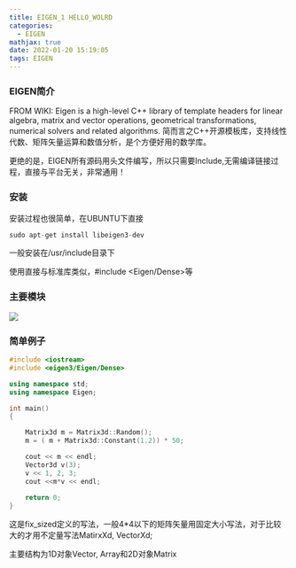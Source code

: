 ```yaml
---
title: EIGEN_1 HELLO_WOLRD
categories:
  - EIGEN
mathjax: true
date: 2022-01-20 15:19:05
tags: EIGEN
---
```


### EIGEN简介
FROM WIKI: Eigen is a high-level C++ library of template headers for linear algebra, matrix and vector operations, geometrical transformations, numerical solvers and related algorithms. 
简而言之C++开源模板库，支持线性代数、矩阵矢量运算和数值分析，是个方便好用的数学库。

更绝的是，EIGEN所有源码用头文件编写，所以只需要Include,无需编译链接过程，直接与平台无关，非常通用！

### 安装
安装过程也很简单，在UBUNTU下直接
``` cpp
sudo apt-get install libeigen3-dev
```
一般安装在/usr/include目录下

使用直接与标准库类似，#include <Eigen/Dense>等


### 主要模块
![](/images/01_20_1.png)

### 简单例子
``` cpp
#include <iostream>
#include <eigen3/Eigen/Dense>

using namespace std;
using namespace Eigen;

int main()
{

    Matrix3d m = Matrix3d::Random();
    m = ( m + Matrix3d::Constant(1.2)) * 50;

    cout << m << endl;
    Vector3d v(3);
    v << 1, 2, 3;
    cout <<m*v << endl;
    
    return 0;
}

```
这是fix_sized定义的写法，一般4*4以下的矩阵矢量用固定大小写法，对于比较大的才用不定量写法MatirxXd, VectorXd;

主要结构为1D对象Vector, Array和2D对象Matrix
